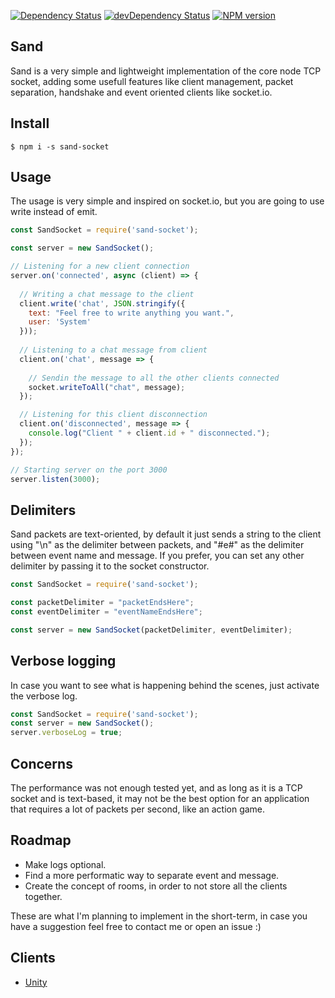 [![Dependency Status](https://david-dm.org/ccadori/sand-socket.svg)](https://david-dm.org/ccadori/sand-socket)
[![devDependency Status](https://david-dm.org/ccadori/sand-socket/dev-status.svg)](https://david-dm.org/ccadori/sand-socket?type=dev)
[![NPM version](https://badge.fury.io/js/sand-socket.svg)](https://www.npmjs.com/package/sand-socket)

## Sand

Sand is a very simple and lightweight implementation of the core node TCP socket, adding some usefull features like client 
management, packet separation, handshake and event oriented clients like socket.io.

## Install

```
$ npm i -s sand-socket
```

## Usage
The usage is very simple and inspired on socket.io, but you are going to use write instead of emit.

```javascript
const SandSocket = require('sand-socket');

const server = new SandSocket();

// Listening for a new client connection
server.on('connected', async (client) => {
  
  // Writing a chat message to the client
  client.write('chat', JSON.stringify({
    text: "Feel free to write anything you want.",
    user: 'System'
  }));
  
  // Listening to a chat message from client
  client.on('chat', message => {
     
    // Sendin the message to all the other clients connected
    socket.writeToAll("chat", message);
  });

  // Listening for this client disconnection
  client.on('disconnected', message => {
    console.log("Client " + client.id + " disconnected.");
  });
});

// Starting server on the port 3000
server.listen(3000);
```

## Delimiters
Sand packets are text-oriented, by default it just sends a string to the client using "\n" as the delimiter
between packets, and "#e#" as the delimiter between event name and message. 
If you prefer, you can set any other delimiter by passing it to the socket constructor.

```javascript
const SandSocket = require('sand-socket');

const packetDelimiter = "packetEndsHere";
const eventDelimiter = "eventNameEndsHere";

const server = new SandSocket(packetDelimiter, eventDelimiter);
```

## Verbose logging
In case you want to see what is happening behind the scenes, just activate the verbose log.

```javascript
const SandSocket = require('sand-socket');
const server = new SandSocket();
server.verboseLog = true;
```

## Concerns
The performance was not enough tested yet, and as long as it is a TCP socket and is text-based, it may not be 
the best option for an application that requires a lot of packets per second, like an action game.

## Roadmap
- Make logs optional.
- Find a more performatic way to separate event and message.
- Create the concept of rooms, in order to not store all the clients together.

These are what I'm planning to implement in the short-term, in case you have a suggestion feel free to contact me 
or open an issue :)

## Clients

- [Unity](https://github.com/ccadori/sand-socket-unity)

